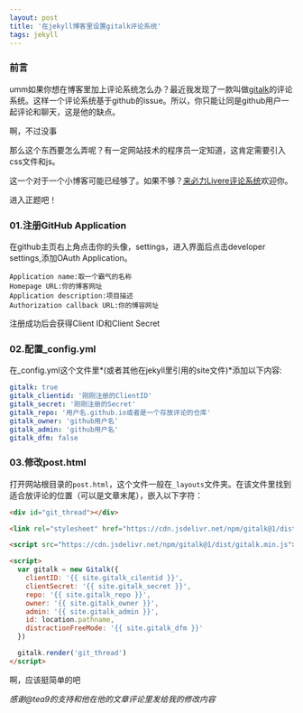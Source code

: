 ```yaml
---
layout: post
title: '在jekyll博客里设置gitalk评论系统'
tags: jekyll 
---
```


### 前言

umm如果你想在博客里加上评论系统怎么办？最近我发现了一款叫做[gitalk](https://gitalk.github.io)的评论系统。这样一个评论系统基于github的issue。所以，你只能让同是github用户一起评论和聊天，这是他的缺点。

啊，不过没事

那么这个东西要怎么弄呢？有一定网站技术的程序员一定知道，这肯定需要引入css文件和js。

这一个对于一个小博客可能已经够了。如果不够？[来必力Livere评论系统](https://livere.com)欢迎你。

进入正题吧！

### 01.注册GitHub Application

在github主页右上角点击你的头像，settings，进入界面后点击developer settings,添加OAuth Application。

```
Application name:取一个霸气的名称 
Homepage URL:你的博客网址
Application description:项目描述
Authorization callback URL:你的博容网址
```

注册成功后会获得Client ID和Client Secret

### 02.配置_config.yml

在_config.yml这个文件里*(或者其他在jekyll里引用的site文件)*添加以下内容:

```yaml
gitalk: true
gitalk_clientid: '刚刚注册的ClientID'
gitalk_secret: '刚刚注册的Secret'
gitalk_repo: '用户名.github.io或者是一个存放评论的仓库'
gitalk_owner: 'github用户名'
gitalk_admin: 'github用户名'
gitalk_dfm: false
```

### 03.修改post.html

打开网站根目录的`post.html`，这个文件一般在`_layouts`文件夹。在该文件里找到适合放评论的位置（可以是文章末尾），嵌入以下字符：

```html
<div id="git_thread"></div>

<link rel="stylesheet" href="https://cdn.jsdelivr.net/npm/gitalk@1/dist/gitalk.css">

<script src="https://cdn.jsdelivr.net/npm/gitalk@1/dist/gitalk.min.js"></script>

<script>
  var gitalk = new Gitalk({
    clientID: '{{ site.gitalk_cilentid }}',
    clientSecret: '{{ site.gitalk_secret }}',
    repo: '{{ site.gitalk_repo }}',
    owner: '{{ site.gitalk_owner }}',
    admin: '{{ site.gitalk_admin }}',
    id: location.pathname, 
    distractionFreeMode: '{{ site.gitalk_dfm }}'
  })

  gitalk.render('git_thread')
</script>
```

啊，应该挺简单的吧

*感谢@tea9的支持和他在他的文章评论里发给我的修改内容*
